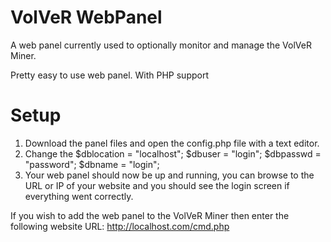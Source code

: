 # VolVeR WebPanel

A web panel currently used to optionally monitor and manage the VolVeR Miner.

Pretty easy to use web panel. With PHP support

# Setup
1. Download the panel files and open the config.php file with a text editor.
2. Change the $dblocation = "localhost"; $dbuser = "login"; $dbpasswd = "password"; $dbname  = "login";
3. Your web panel should now be up and running, you can browse to the URL or IP of your website and you should see the login screen if everything went correctly.

If you wish to add the web panel to the VolVeR Miner then enter the following website URL: http://localhost.com/cmd.php
